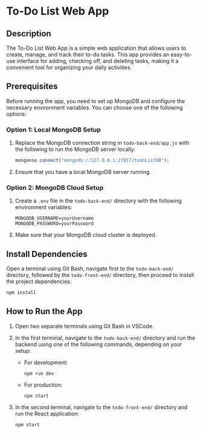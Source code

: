 # To-Do List Web App

## Description

The To-Do List Web App is a simple web application that allows users to create, manage, and track their to-do tasks. This app provides an easy-to-use interface for adding, checking off, and deleting tasks, making it a convenient tool for organizing your daily activities.

## Prerequisites

Before running the app, you need to set up MongoDB and configure the necessary environment variables. You can choose one of the following options:

### Option 1: Local MongoDB Setup

1. Replace the MongoDB connection string in `todo-back-end/app.js` with the following to run the MongoDB server locally:

   ```javascript
   mongoose.connect("mongodb://127.0.0.1:27017/todoListDB");
   ```

2. Ensure that you have a local MongoDB server running.

### Option 2: MongoDB Cloud Setup

1. Create a `.env` file in the `todo-back-end/` directory with the following environment variables:

   ```
   MONGODB_USERNAME=yourUsername
   MONGODB_PASSWORD=yourPassword
   ```

2. Make sure that your MongoDB cloud cluster is deployed.

## Install Dependencies

Open a terminal using Git Bash, navigate first to the `todo-back-end/` directory, followed by the `todo-front-end/` directory, then proceed to install the project dependencies:

   ```bash
   npm install
   ```

## How to Run the App

1. Open two separate terminals using Git Bash in VSCode.

2. In the first terminal, navigate to the `todo-back-end/` directory and run the backend using one of the following commands, depending on your setup:

   - For development:
     ```
     npm run dev
     ```
   - For production:
     ```
     npm start
     ```

3. In the second terminal, navigate to the `todo-front-end/` directory and run the React application:
   
   ```
   npm start
   ```
